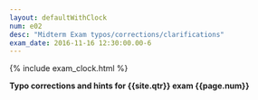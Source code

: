 ```yaml
---
layout: defaultWithClock
num: e02
desc: "Midterm Exam typos/corrections/clarifications"
exam_date: 2016-11-16 12:30:00.00-6
---
```


{% include exam_clock.html %}

<div style="display:none;">
http://ucsb-cs56-f16.github.io/exam/e02/typos/
</div>

<b>Typo corrections and hints for {{site.qtr}} exam {{page.num}}</b>



<div style="display:none;">
http://ucsb-cs56-f16.github.io/exam/e02/typos/
</div>

